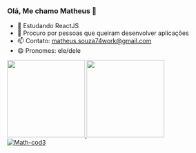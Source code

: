 ### Olá, Me chamo Matheus 👋

- 🌱 Estudando ReactJS
- 🤔 Procuro por pessoas que queiram desenvolver aplicações
- 📫 Contato: matheus.souza74work@gmail.com
- 😄 Pronomes: ele/dele


 <div>
  <a href="https://github.com/Math-cod3">
  <img height="180em" src="https://github-readme-stats.vercel.app/api?username=Math-cod3&show_icons=true&theme=dark&include_all_commits=true&count_private=true"/>
  <img height="180em" src="https://github-readme-stats.vercel.app/api/top-langs/?username=Math-cod3&layout=compact&langs_count=7&theme=dark"/>
</div>
 
  <img src="https://komarev.com/ghpvc/?username=Math-cod3&color=green" alt="Math-cod3" /> 
